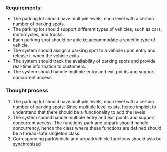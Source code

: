 
 ### Requirements:
 * The parking lot should have multiple levels, each level with a certain number of parking spots.
 * The parking lot should support different types of vehicles, such as cars, motorcycles, and trucks.
 * Each parking spot should be able to accommodate a specific type of vehicle.
 * The system should assign a parking spot to a vehicle upon entry and release it when the vehicle exits.
 * The system should track the availability of parking spots and provide real-time information to customers.
 * The system should handle multiple entry and exit points and support concurrent access. 

### Thought process
1. The parking lot should have multiple levels, each level with a certain number of parking spots: Since multiple level exists, 
    hence implicit to understand that there should be a functionality to add the levels
2. The system should handle multiple entry and exit points and support concurrent access: The functions park and unpark should 
    handle concurrency, hence the class where these functions are defined should be a thread-safe singleton class.
3. Corresponding parkVehicle and unparkVehicle functions should aslo be synchronised
